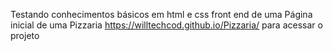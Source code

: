Testando conhecimentos básicos em html e css
front end de uma Página inicial de uma Pizzaria
https://willtechcod.github.io/Pizzaria/  para acessar o projeto
